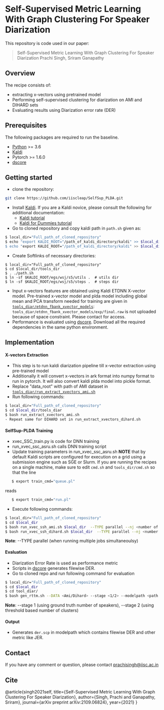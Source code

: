 # Self-Supervised Metric Learning With Graph Clustering For Speaker Diarization

This repository is code used in our paper:
> Self-Supervised Metric Learning With Graph Clustering For Speaker Diarization
> Prachi Singh, Sriram Ganapathy  
## Overview
The recipe consists of:
  - extracting x-vectors using pretrained model
  - Performing self-supervised clustering for diarization on AMI and DIHARD sets
  - Evaluating results using Diarization error rate (DER)
 
## Prerequisites
The following packages are required to run the baseline.

- [Python](https://www.python.org/) >= 3.6
- [Kaldi](https://github.com/kaldi-asr/kaldi)
- Pytorch >= 1.6.0
- [dscore](https://github.com/nryant/dscore)

## Getting started

  - clone the repository:
  ```sh
git clone https://github.com/iiscleap/SelfSup_PLDA.git
```
- Install [Kaldi](https://github.com/kaldi-asr/kaldi). 
If you are a Kaldi novice, please consult the following for additional documentation:
    - [Kaldi tutorial](http://kaldi-asr.org/doc/tutorial.html)
    - [Kaldi for Dummies tutorial](http://kaldi-asr.org/doc/kaldi_for_dummies.html)
- Go to cloned repository and copy kaldi path in ``path.sh`` given as:
 ```sh
 $ local_dir="Full_path_of_cloned_repository"
 $ echo "export KALDI_ROOT="/path_of_kaldi_directory/kaldi" >> $local_dir/path.sh
 $ echo "export KALDI_ROOT="/path_of_kaldi_directory/kaldi" >> $local_dir/tools_dir/path.sh
 ```
- Create Softlinks of necessary directories:
```
$ local_dir="Full_path_of_cloned_repository"
$ cd $local_dir/tools_dir
$ . ./path.sh
$ ln -sf $KALDI_ROOT/egs/wsj/s5/utils .  # utils dir
$ ln -sf $KALDI_ROOT/egs/wsj/s5/steps .  # steps dir
``` 
- Input x-vectors features are obtained using Kaldi ETDNN X-vector model. Pre-trained x-vector model and plda model including global mean and PCA transform needed  for training are given in [``tools_diar/etdnn_fbank_xvector_models``](https://github.com/iiscleap/SelfSup_PLDA/tree/master/tools_diar/etdnn_fbank_xvector_models): ``tools_diar/etdnn_fbank_xvector_models/exp/final.raw`` is not uploaded because of space constraint. Please contact for access.
-  Performance is evaluated using [dscore](https://github.com/nryant/dscore). Download all the required dependencies in the same python environment.
 ## Implementation 
 #### X-vectors Extraction
 - This step is to run kaldi diarization pipeline till x-vector extraction using pre-trained model
 - Additionally it will convert x-vectors in ark format into numpy format to run in pytorch. It will also convert kaldi plda model into pickle format.
 - Replace "data_root" with path of AMI dataset in [``tools_diar/run_extract_xvectors_ami.sh``](https://github.com/iiscleap/SelfSup_PLDA/blob/master/tools_diar/run_extract_xvectors_ami.sh)
 - Run following commands:
 ```sh
 $ local_dir="Full_path_of_cloned_repository"
 $ cd $local_dir/tools_diar
 $ bash run_extract_xvectors_ami.sh
 - Repeat same for DIHARD set in run_extract_xvectors_dihard.sh
 ```
 #### SelfSup-PLDA Training
 - xvec_SSC_train.py is code for DNN training
 - run_xvec_ssc_asru.sh calls DNN training script
 - Update training parameters in run_xvec_ssc_asru.sh
 **NOTE** that by default Kaldi scripts are configured for execution on a grid using a submission engine such as SGE or Slurm. If you are running the recipes on a single machine, make sure to edit ``cmd.sh`` and ``tools_dir/cmd.sh`` so that the line
```sh
   $ export train_cmd="queue.pl"
```
reads
```sh
   $ export train_cmd="run.pl"
```  
 - Execute following commands:
 ```sh
 $ local_dir="Full_path_of_cloned_repository"
 $ cd $local_dir
 $ bash run_xvec_ssh_ami.sh $local_dir  --TYPE parallel --nj <number of jobs> --which_python <python_env_with_all_installed_libraries> # for AMI
 $ bash run_xvec_ssh_dihard.sh $local_dir  --TYPE parallel --nj <number of jobs> --which_python <python_env_with_all_installed_libraries> # for DIHARD
 ```
 **Note**: --TYPE parallel (when running multiple jobs simultaneoulsy)
#### Evaluation
- Diarization Error Rate is used as performance metric 
- Scripts in [dscore](https://github.com/nryant/dscore) generates filewise DER. 
- Go to cloned repo and run following command for evaluation
```sh
$ local_dir="Full_path_of_cloned_repository"
$ cd $local_dir
$ cd tool_diar/
$ bash gen_rttm.sh --DATA <Ami/Dihard> --stage <1/2> --modelpath <path of model to evaluate> --which_python <python_env_with_all_installed_libraries>
```
**Note**: --stage 1 (using ground truth number of speakers), --stage 2 (using threshold based number of clusters)

#### Output
- Generates ``der.scp`` in modelpath which contains filewise DER and other metric like JER.
 
## Contact
If you have any comment or question, please contact prachisingh@iisc.ac.in

## Cite
@article{singh2021self, 
  title={Self-Supervised Metric Learning With Graph Clustering  For Speaker Diarization}, 
  author={Singh, Prachi and Ganapathy, Sriram}, 
  journal={arXiv preprint arXiv:2109.06824}, 
  year={2021} 
}